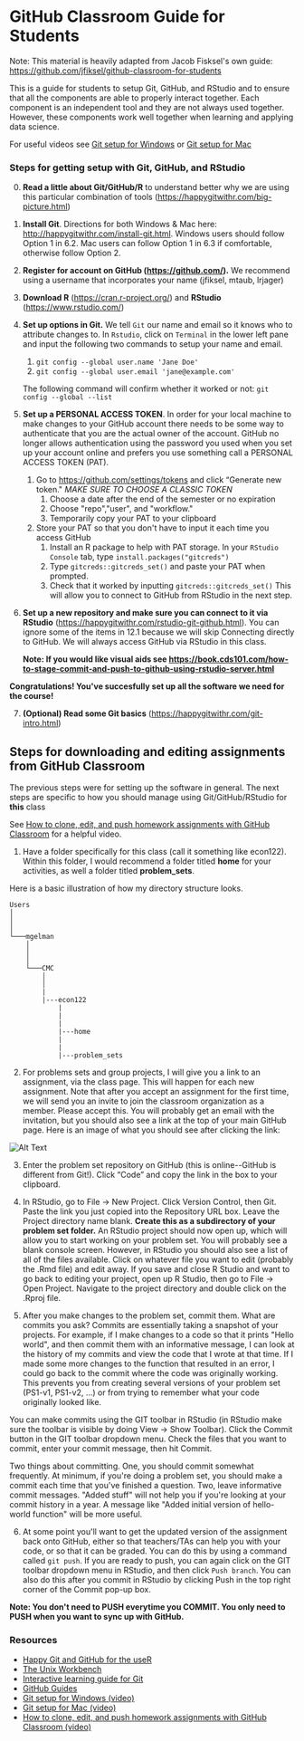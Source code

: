 # GitHub Classroom Guide for Students

Note: This material is heavily adapted from Jacob Fisksel's own guide: https://github.com/jfiksel/github-classroom-for-students

This is a guide for students to setup Git, GitHub, and RStudio and to ensure that all the components are able to properly interact together. Each component is an independent tool and they are not always used together. However, these components work well together when learning and applying data science. 

For useful videos see [Git setup for Windows](https://youtu.be/F_fPEMnr1OQ) or [Git setup for Mac](https://www.youtube.com/watch?v=kbmSZwK0k-A&t)

### Steps for getting setup with Git, GitHub, and RStudio
0. **Read a little about Git/GitHub/R** to understand better why we are using this particular combination of tools (https://happygitwithr.com/big-picture.html)
1. **Install Git**. Directions for both Windows & Mac here: http://happygitwithr.com/install-git.html. Windows users should follow Option 1 in 6.2. Mac users can follow Option 1 in 6.3 if comfortable, otherwise follow Option 2. 

2. **Register for account on GitHub (https://github.com/).** We recommend using a username that incorporates your name (jfiksel, mtaub, lrjager)

3. **Download R** (https://cran.r-project.org/) and **RStudio** (https://www.rstudio.com/)

4. **Set up options in Git.** We tell `Git` our name and email so it knows who to attribute changes to. In `Rstudio`, click on `Terminal` in the lower left pane and input the following two commands to setup your name and email.

    1.  `git config --global user.name 'Jane Doe'`
    2.  `git config --global user.email 'jane@example.com'`

    The following command will confirm whether it worked or not: `git config --global --list`

5. **Set up a PERSONAL ACCESS TOKEN**. In order for your local machine to make changes to your GitHub account there needs to be some way to authenticate that you are the actual owner of the account. GitHub no longer allows authentication using the password you used when you set up your account online and prefers you use something call a PERSONAL ACCESS TOKEN (PAT). 
    1. Go to https://github.com/settings/tokens and click “Generate new token." *MAKE SURE TO CHOOSE A CLASSIC TOKEN*
        1. Choose a date after the end of the semester or no expiration
        2. Choose "repo","user", and "workflow." 
        3. Temporarily copy your PAT to your clipboard
    2. Store your PAT so that you don't have to input it each time you access GitHub
        1. Install an R package to help with PAT storage. In your `RStudio Console` tab, type `install.packages("gitcreds")`
        2. Type `gitcreds::gitcreds_set()` and paste your PAT when prompted. 
        3. Check that it worked by inputting `gitcreds::gitcreds_set()` This will allow you to connect to GitHub from RStudio in the next step.

6. **Set up a new repository and make sure you can connect to it via RStudio** (https://happygitwithr.com/rstudio-git-github.html). You can ignore some of the items in 12.1 because we will skip Connecting directly to GitHub. We will always access GitHub via RStudio in this class. 

    **Note: If you would like visual aids see https://book.cds101.com/how-to-stage-commit-and-push-to-github-using-rstudio-server.html**

**Congratulations! You've succesfully set up all the software we need for the course!**

7. **(Optional) Read some Git basics** (https://happygitwithr.com/git-intro.html)

## Steps for downloading and editing assignments from GitHub Classroom

The previous steps were for setting up the software in general. The next steps are specific to how you should manage using Git/GitHub/RStudio for **this** class

See [How to clone, edit, and push homework assignments with GitHub Classroom](https://youtu.be/pAcMgGbCtQw) for a helpful video.

1. Have a folder specifically for this class (call it something like econ122). Within this folder, I would recommend a folder titled **home** for your activities, as well a folder titled **problem_sets**.

Here is a basic illustration of how my directory structure looks.

```
Users
│
│
│
└───mgelman
    │
    │
    │
    └───CMC
        │
        │
        |
        |---econ122
            |
            |
            |
            |---home
            |
            |
            |---problem_sets

```

2.  For problems sets and group projects, I will give you a link to an assignment, via the class page. This will happen for each new assignment. Note that after you accept an assignment for the first time, we will send you an invite to join the classroom organization as a member. Please accept this. You will probably get an email with the invitation, but you should also see a link at the top of your main GitHub page. Here is an image of what you should see after clicking the link:

![Alt Text](img/accept-assignment.png)

3. Enter the problem set repository on GitHub (this is online--GitHub is different from Git!). Click “Code” and copy the link in the box to your clipboard.

4.  In RStudio, go to File -> New Project. Click Version Control, then Git. Paste the link you just copied into the Repository URL box. Leave the Project directory name blank. **Create this as a subdirectory of your problem set folder.** An RStudio project should now open up, which will allow you to start working on your problem set. You will probably see a blank console screen. However, in RStudio you should also see a list of all of the files available. Click on whatever file you want to edit (probably the .Rmd file) and edit away. If you save and close R Studio and want to go back to editing your project, open up R Studio, then go to File -> Open Project. Navigate to the project directory and double click on the .Rproj file.

5.  After you make changes to the problem set, commit them. What are commits you ask? Commits are essentially taking a snapshot of your projects. For example, if I make changes to a code so that it prints "Hello world", and then commit them with an informative message, I can look at the history of my commits and view the code that I wrote at that time. If I made some more changes to the function that resulted in an error, I could go back to the commit where the code was originally working. This prevents you from creating several versions of your problem set (PS1-v1, PS1-v2, ...) or from trying to remember what your code originally looked like.

You can make commits using the GIT toolbar in RStudio (in RStudio make sure the toolbar is visible by doing View -> Show Toolbar). Click the Commit button in the GIT toolbar dropdown menu. Check the files that you want to commit, enter your commit message, then hit Commit. 

Two things about committing. One, you should commit somewhat frequently. At minimum, if you're doing a problem set, you should make a commit each time that you've finished a question. Two, leave informative commit messages. "Added stuff" will not help you if you're looking at your commit history in a year. A message like "Added initial version of hello-world function" will be more useful.

6.  At some point you'll want to get the updated version of the assignment back onto GitHub, either so that teachers/TAs can help you with your code, or so that it can be graded. You can do this by using a command called `git push`. If you are ready to push, you can again click on the GIT toolbar dropdown menu in RStudio, and then click `Push branch`. You can also do this after you commit in RStudio by clicking Push in the top right corner of the Commit pop-up box.

**Note: You don't need to PUSH everytime you COMMIT. You only need to PUSH when you want to sync up with GitHub.**

### Resources
* [Happy Git and GitHub for the useR](http://happygitwithr.com/)
* [The Unix Workbench](http://seankross.com/the-unix-workbench/)
* [Interactive learning guide for Git](http://learngitbranching.js.org/)
* [GitHub Guides](https://guides.github.com/)
* [Git setup for Windows (video)](https://youtu.be/F_fPEMnr1OQ)
* [Git setup for Mac (video)](https://www.youtube.com/watch?v=kbmSZwK0k-A&t)
* [How to clone, edit, and push homework assignments with GitHub Classroom (video)](https://youtu.be/pAcMgGbCtQw)
